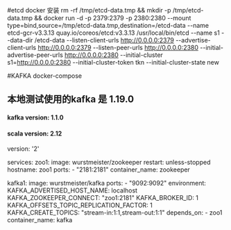 #etcd docker 安装
rm -rf /tmp/etcd-data.tmp && mkdir -p /tmp/etcd-data.tmp &&   docker run -d   -p 2379:2379   -p 2380:2380   --mount type=bind,source=/tmp/etcd-data.tmp,destination=/etcd-data   --name etcd-gcr-v3.3.13   quay.io/coreos/etcd:v3.3.13   /usr/local/bin/etcd   --name s1   --data-dir /etcd-data   --listen-client-urls http://0.0.0.0:2379   --advertise-client-urls http://0.0.0.0:2379   --listen-peer-urls http://0.0.0.0:2380   --initial-advertise-peer-urls http://0.0.0.0:2380   --initial-cluster s1=http://0.0.0.0:2380   --initial-cluster-token tkn   --initial-cluster-state new

#KAFKA docker-compose
## 本地测试使用的kafka 是 1.19.0
#### kafka version: 1.1.0
#### scala version: 2.12
version: '2'

services:
  zoo1:
    image: wurstmeister/zookeeper
    restart: unless-stopped
    hostname: zoo1
    ports:
      - "2181:2181"
    container_name: zookeeper

  
  kafka1:
    image: wurstmeister/kafka
    ports:
      - "9092:9092"
    environment:
      KAFKA_ADVERTISED_HOST_NAME: localhost
      KAFKA_ZOOKEEPER_CONNECT: "zoo1:2181"
      KAFKA_BROKER_ID: 1
      KAFKA_OFFSETS_TOPIC_REPLICATION_FACTOR: 1
      KAFKA_CREATE_TOPICS: "stream-in:1:1,stream-out:1:1"
    depends_on:
      - zoo1
    container_name: kafka